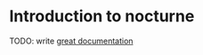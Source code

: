 # Introduction to nocturne

TODO: write [great documentation](http://jacobian.org/writing/what-to-write/)
